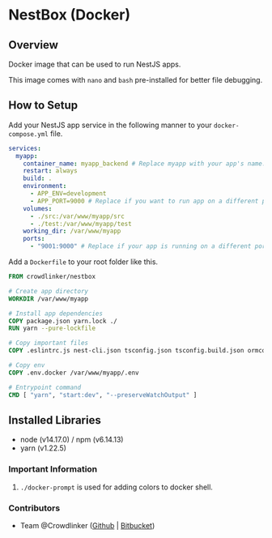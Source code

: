 # NestBox (Docker)

## Overview

Docker image that can be used to run NestJS apps.

This image comes with `nano` and `bash` pre-installed for better file debugging.

## How to Setup

Add your NestJS app service in the following manner to your `docker-compose.yml` file.

```yaml
services:
  myapp:
    container_name: myapp_backend # Replace myapp with your app's name.
    restart: always
    build: .
    environment:
      - APP_ENV=development
      - APP_PORT=9000 # Replace if you want to run app on a different port
    volumes:
      - ./src:/var/www/myapp/src
      - ./test:/var/www/myapp/test
    working_dir: /var/www/myapp
    ports:
      - "9001:9000" # Replace if your app is running on a different port
```

Add a `Dockerfile` to your root folder like this.

```dockerfile
FROM crowdlinker/nestbox

# Create app directory
WORKDIR /var/www/myapp

# Install app dependencies
COPY package.json yarn.lock ./
RUN yarn --pure-lockfile

# Copy important files
COPY .eslintrc.js nest-cli.json tsconfig.json tsconfig.build.json ormconfig.ts ./

# Copy env
COPY .env.docker /var/www/myapp/.env

# Entrypoint command
CMD [ "yarn", "start:dev", "--preserveWatchOutput" ]
```

## Installed Libraries

- node (v14.17.0) / npm (v6.14.13)
- yarn (v1.22.5)

### Important Information

1. `./docker-prompt` is used for adding colors to docker shell.

### Contributors

- Team @Crowdlinker ([Github](https://github.com/CrowdLinker) | [Bitbucket](https://bitbucket.org/crowdlinker/))

